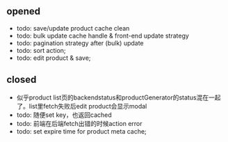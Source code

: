 ## opened
- todo: save/update product cache clean
- todo: bulk update cache handle & front-end update strategy
- todo: pagination strategy after (bulk) update
- todo: sort action;
- todo: edit product & save;

## closed
- 似乎product list页的backendstatus和productGenerator的status混在一起了。list里fetch失败后edit product会显示modal
- todo: 随便set key，也返回cached
- todo: 前端在后端fetch出错的时候action error
- todo: set expire time for product meta cache;